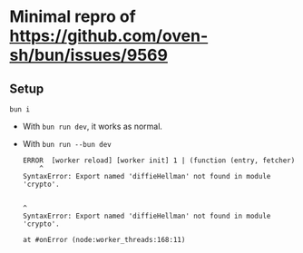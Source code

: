 # Minimal repro of https://github.com/oven-sh/bun/issues/9569

## Setup

```
bun i
```

- With `bun run dev`, it works as normal.

- With `bun run --bun dev`

    ```
    ERROR  [worker reload] [worker init] 1 | (function (entry, fetcher)
        ^
    SyntaxError: Export named 'diffieHellman' not found in module 'crypto'.


    ^
    SyntaxError: Export named 'diffieHellman' not found in module 'crypto'.
    
    at #onError (node:worker_threads:168:11)
    ```
